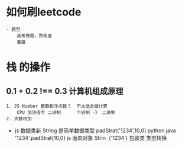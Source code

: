 # 如何刷leetcode
    - 题型
        高考做题，熟练度
        套路
    
# 栈 的操作

## 0.1 + 0.2 !== 0.3    计算机组成原理
    1. JS Number 整数和浮点数？  不太适合做计算
        CPU 加法指令 二进制      十进制 -》 二进制
    2. 大数相加

- js 数据类新 String 是简单数据类型
    padStrat('1234',10,0) python java
    '1234'.padStrat(10,0) js 面向对象
    Strin（'1234') 包装类 类型转换
